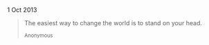 1 Oct 2013

> The easiest way to change the world is to stand on your head.
>
> <small>Anonymous</small>

